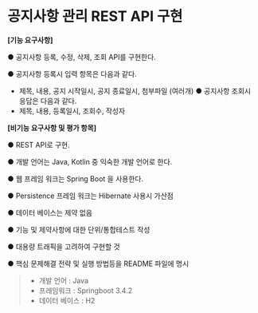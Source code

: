 # 공지사항 관리 REST API 구현

**[기능 요구사항]**

● 공지사항 등록, 수정, 삭제, 조회 API를 구현한다.

● 공지사항 등록시 입력 항목은 다음과 같다.
- 제목, 내용, 공지 시작일시, 공지 종료일시, 첨부파일 (여러개)
  ● 공지사항 조회시 응답은 다음과 같다.
- 제목, 내용, 등록일시, 조회수, 작성자



**[비기능 요구사항 및 평가 항목]**

● REST API로 구현.

● 개발 언어는 Java, Kotlin 중 익숙한 개발 언어로 한다.

● 웹 프레임 워크는 Spring Boot 을 사용한다.

● Persistence 프레임 워크는 Hibernate 사용시 가산점

● 데이터 베이스는 제약 없음

● 기능 및 제약사항에 대한 단위/통합테스트 작성

● 대용량 트래픽을 고려하여 구현할 것

● 핵심 문제해결 전략 및 실행 방법등을 README 파일에 명시



>* 개발 언어 : Java
>* 프레임워크 : Springboot 3.4.2
>* 데이터 베이스 : H2
